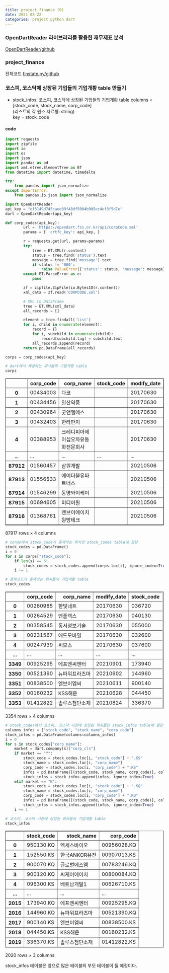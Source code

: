 ```yaml
---
title: project_finance (0)
date: 2021-08-22
categories: project python dart
---
```


### OpenDartReader 라이브러리를 활용한 재무제표 분석  
[OpenDartReader/github](https://github.com/FinanceData/OpenDartReader)  
  
### project_finance
전체코드 [finstate.py/github](https://github.com/yeonseo-Jung/project_finance/blob/aca4af282fedc2452e5f95f44f3d58ab07d4f09a/finstate.py)  

### 코스피, 코스닥에 상장된 기업들의 기업개황 table 만들기
* stock_infos: 코스피, 코스닥에 상장된 기업들의 기업개황 table
  columns = [stock_code, stock_name, corp_code]   
  (리스트의 각 원소 자료형: string)  
  key = stock_code  
    
#### code  
```python
import requests
import zipfile
import io
import os
import json
import pandas as pd
import xml.etree.ElementTree as ET
from datetime import datetime, timedelta

try:
    from pandas import json_normalize
except ImportError:
    from pandas.io.json import json_normalize
```


```python
import OpenDartReader
api_key = "ef3149d745caee09f48df5004b905ec4ef3f5d7e"
dart = OpenDartReader(api_key)
```

```python
def corp_codes(api_key):
        url = 'https://opendart.fss.or.kr/api/corpCode.xml'
        params = { 'crtfc_key': api_key, }

        r = requests.get(url, params=params)
        try:
            tree = ET.XML(r.content)
            status = tree.find('status').text
            message = tree.find('message').text
            if status != '000':
                raise ValueError({'status': status, 'message': message})
        except ET.ParseError as e:
            pass

        zf = zipfile.ZipFile(io.BytesIO(r.content))
        xml_data = zf.read('CORPCODE.xml')

        # XML to DataFrame
        tree = ET.XML(xml_data)
        all_records = []

        element = tree.findall('list')
        for i, child in enumerate(element):
            record = {}
            for i, subchild in enumerate(child):
                record[subchild.tag] = subchild.text
            all_records.append(record)
        return pd.DataFrame(all_records)
```


```python
corps = corp_codes(api_key)
```


```python
# dart에서 제공하는 회사들의 기업개황 table
corps
```




<div>
<style scoped>
    .dataframe tbody tr th:only-of-type {
        vertical-align: middle;
    }

    .dataframe tbody tr th {
        vertical-align: top;
    }

    .dataframe thead th {
        text-align: right;
    }
</style>
<table border="1" class="dataframe">
  <thead>
    <tr style="text-align: right;">
      <th></th>
      <th>corp_code</th>
      <th>corp_name</th>
      <th>stock_code</th>
      <th>modify_date</th>
    </tr>
  </thead>
  <tbody>
    <tr>
      <th>0</th>
      <td>00434003</td>
      <td>다코</td>
      <td></td>
      <td>20170630</td>
    </tr>
    <tr>
      <th>1</th>
      <td>00434456</td>
      <td>일산약품</td>
      <td></td>
      <td>20170630</td>
    </tr>
    <tr>
      <th>2</th>
      <td>00430964</td>
      <td>굿앤엘에스</td>
      <td></td>
      <td>20170630</td>
    </tr>
    <tr>
      <th>3</th>
      <td>00432403</td>
      <td>한라판지</td>
      <td></td>
      <td>20170630</td>
    </tr>
    <tr>
      <th>4</th>
      <td>00388953</td>
      <td>크레디피아제이십오차유동화전문회사</td>
      <td></td>
      <td>20170630</td>
    </tr>
    <tr>
      <th>...</th>
      <td>...</td>
      <td>...</td>
      <td>...</td>
      <td>...</td>
    </tr>
    <tr>
      <th>87912</th>
      <td>01560457</td>
      <td>삼원개발</td>
      <td></td>
      <td>20210506</td>
    </tr>
    <tr>
      <th>87913</th>
      <td>01556533</td>
      <td>에이더블유파트너스</td>
      <td></td>
      <td>20210506</td>
    </tr>
    <tr>
      <th>87914</th>
      <td>01546299</td>
      <td>동영와이케이</td>
      <td></td>
      <td>20210506</td>
    </tr>
    <tr>
      <th>87915</th>
      <td>00694605</td>
      <td>미디어윌</td>
      <td></td>
      <td>20210506</td>
    </tr>
    <tr>
      <th>87916</th>
      <td>01368761</td>
      <td>엔브이에이치원방테크</td>
      <td></td>
      <td>20210506</td>
    </tr>
  </tbody>
</table>
<p>87917 rows × 4 columns</p>
</div>




```python
# corps에서 stock_code가 존재하는 회사만 stock_codes table에 할당
stock_codes = pd.DataFrame()
i = 0
for s in corps["stock_code"]:
    if len(s) == 6:
        stock_codes = stock_codes.append(corps.loc[i], ignore_index=True)
    i += 1
```


```python
# 종목코드가 존재하는 회사들의 기업개황 table
stock_codes
```




<div>
<style scoped>
    .dataframe tbody tr th:only-of-type {
        vertical-align: middle;
    }

    .dataframe tbody tr th {
        vertical-align: top;
    }

    .dataframe thead th {
        text-align: right;
    }
</style>
<table border="1" class="dataframe">
  <thead>
    <tr style="text-align: right;">
      <th></th>
      <th>corp_code</th>
      <th>corp_name</th>
      <th>modify_date</th>
      <th>stock_code</th>
    </tr>
  </thead>
  <tbody>
    <tr>
      <th>0</th>
      <td>00260985</td>
      <td>한빛네트</td>
      <td>20170630</td>
      <td>036720</td>
    </tr>
    <tr>
      <th>1</th>
      <td>00264529</td>
      <td>엔플렉스</td>
      <td>20170630</td>
      <td>040130</td>
    </tr>
    <tr>
      <th>2</th>
      <td>00358545</td>
      <td>동서정보기술</td>
      <td>20170630</td>
      <td>055000</td>
    </tr>
    <tr>
      <th>3</th>
      <td>00231567</td>
      <td>애드모바일</td>
      <td>20170630</td>
      <td>032600</td>
    </tr>
    <tr>
      <th>4</th>
      <td>00247939</td>
      <td>씨모스</td>
      <td>20170630</td>
      <td>037600</td>
    </tr>
    <tr>
      <th>...</th>
      <td>...</td>
      <td>...</td>
      <td>...</td>
      <td>...</td>
    </tr>
    <tr>
      <th>3349</th>
      <td>00925295</td>
      <td>에프엔씨엔터</td>
      <td>20210901</td>
      <td>173940</td>
    </tr>
    <tr>
      <th>3350</th>
      <td>00521390</td>
      <td>뉴파워프라즈마</td>
      <td>20210602</td>
      <td>144960</td>
    </tr>
    <tr>
      <th>3351</th>
      <td>00838500</td>
      <td>엘브이엠씨</td>
      <td>20210611</td>
      <td>900140</td>
    </tr>
    <tr>
      <th>3352</th>
      <td>00160232</td>
      <td>KSS해운</td>
      <td>20210628</td>
      <td>044450</td>
    </tr>
    <tr>
      <th>3353</th>
      <td>01412822</td>
      <td>솔루스첨단소재</td>
      <td>20210824</td>
      <td>336370</td>
    </tr>
  </tbody>
</table>
<p>3354 rows × 4 columns</p>
</div>




```python
# stock_codes에서 코스피, 코스닥 시장에 상장된 회사들만 stock_infos table에 할당
columns_infos = ["stock_code", "stock_name", "corp_code"]
stock_infos = pd.DataFrame(columns=columns_infos)
i = 0
for s in stock_codes["corp_name"]:
    market = dart.company(s)["corp_cls"]
    if market == "Y":
        stock_code = stock_codes.loc[i, "stock_code"] + ".KS"
        stock_name = stock_codes.loc[i, "corp_name"]
        corp_code = stock_codes.loc[i, "corp_code"] + ".KS"
        infos = pd.DataFrame([(stock_code, stock_name, corp_code)], columns=columns_infos)
        stock_infos = stock_infos.append(infos, ignore_index=True)
    elif market == "K":
        stock_code = stock_codes.loc[i, "stock_code"] + ".KQ"
        stock_name = stock_codes.loc[i, "corp_name"]
        corp_code = stock_codes.loc[i, "corp_code"] + ".KQ"
        infos = pd.DataFrame([(stock_code, stock_name, corp_code)], columns=columns_infos)
        stock_infos = stock_infos.append(infos, ignore_index=True)  
    i += 1
```


```python
# 코스피, 코스닥 시장에 상장된 회사들의 기업개황 table
stock_infos
```




<div>
<style scoped>
    .dataframe tbody tr th:only-of-type {
        vertical-align: middle;
    }

    .dataframe tbody tr th {
        vertical-align: top;
    }

    .dataframe thead th {
        text-align: right;
    }
</style>
<table border="1" class="dataframe">
  <thead>
    <tr style="text-align: right;">
      <th></th>
      <th>stock_code</th>
      <th>stock_name</th>
      <th>corp_code</th>
    </tr>
  </thead>
  <tbody>
    <tr>
      <th>0</th>
      <td>950130.KQ</td>
      <td>엑세스바이오</td>
      <td>00956028.KQ</td>
    </tr>
    <tr>
      <th>1</th>
      <td>152550.KS</td>
      <td>한국ANKOR유전</td>
      <td>00907013.KS</td>
    </tr>
    <tr>
      <th>2</th>
      <td>900070.KQ</td>
      <td>글로벌에스엠</td>
      <td>00783246.KQ</td>
    </tr>
    <tr>
      <th>3</th>
      <td>900120.KQ</td>
      <td>씨케이에이치</td>
      <td>00800084.KQ</td>
    </tr>
    <tr>
      <th>4</th>
      <td>096300.KS</td>
      <td>베트남개발1</td>
      <td>00626710.KS</td>
    </tr>
    <tr>
      <th>...</th>
      <td>...</td>
      <td>...</td>
      <td>...</td>
    </tr>
    <tr>
      <th>2015</th>
      <td>173940.KQ</td>
      <td>에프엔씨엔터</td>
      <td>00925295.KQ</td>
    </tr>
    <tr>
      <th>2016</th>
      <td>144960.KQ</td>
      <td>뉴파워프라즈마</td>
      <td>00521390.KQ</td>
    </tr>
    <tr>
      <th>2017</th>
      <td>900140.KS</td>
      <td>엘브이엠씨</td>
      <td>00838500.KS</td>
    </tr>
    <tr>
      <th>2018</th>
      <td>044450.KS</td>
      <td>KSS해운</td>
      <td>00160232.KS</td>
    </tr>
    <tr>
      <th>2019</th>
      <td>336370.KS</td>
      <td>솔루스첨단소재</td>
      <td>01412822.KS</td>
    </tr>
  </tbody>
</table>
<p>2020 rows × 3 columns</p>
</div>

stock_infos 테이블은 앞으로 많은 테이블의 부모 테이블이 될 예정이다. 
